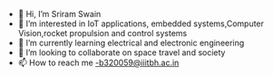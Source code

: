 - 👋 Hi, I’m Sriram Swain
- 👀 I’m interested in IoT applications, embedded systems,Computer Vision,rocket propulsion and control systems
- 🌱 I’m currently learning electrical and electronic engineering
- 💞️ I’m looking to collaborate on space travel and society
- 📫 How to reach me -b320059@iiitbh.ac.in

<!---
Sriram510/Sriram510 is a ✨ special ✨ repository because its `README.md` (this file) appears on your GitHub profile.
You can click the Preview link to take a look at your changes.
--->
